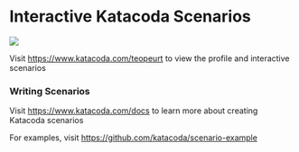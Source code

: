 # Interactive Katacoda Scenarios

[![](http://shields.katacoda.com/katacoda/teopeurt/count.svg)](https://www.katacoda.com/teopeurt "Get your profile on Katacoda.com")

Visit https://www.katacoda.com/teopeurt to view the profile and interactive scenarios

### Writing Scenarios
Visit https://www.katacoda.com/docs to learn more about creating Katacoda scenarios

For examples, visit https://github.com/katacoda/scenario-example
